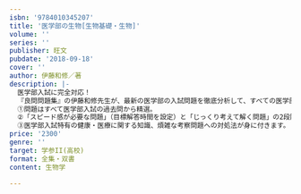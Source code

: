 ```yaml
---
isbn: '9784010345207'
title: '医学部の生物[生物基礎・生物]'
volume: ''
series: ''
publisher: 旺文
pubdate: '2018-09-18'
cover: ''
author: 伊藤和修／著
description: |-
  医学部入試に完全対応！
  『良問問題集』の伊藤和修先生が、最新の医学部の入試問題を徹底分析して、すべての医学部志願者に贈る医学部対策の決定版。
  ①問題はすべて医学部入試の過去問から精選。
  ②「スピード感が必要な問題」（目標解答時間を設定）と「じっくり考えて解く問題」の2段階構成。
  ③医学部入試特有の健康・医療に関する知識、煩雑な考察問題への対処法が身に付きます。
price: '2300'
genre: ''
target: 学参II(高校)
format: 全集・双書
content: 生物学

---
```

